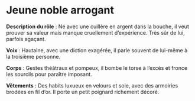 # Jeune noble arrogant

**Description du rôle** : Né avec une cuillère en argent dans la bouche, il veut prouver sa valeur mais manque cruellement d’expérience. Très sûr de lui, parfois agaçant.

**Voix** : Hautaine, avec une diction exagérée, il parle souvent de lui-même à la troisième personne.

**Corps** : Gestes théâtraux et pompeux, il bombe le torse à l’excès et fronce les sourcils pour paraître imposant.

**Vêtements** : Des habits luxueux en velours et soie, avec des armoiries brodées en fil d’or. Il porte un petit poignard richement décoré.

